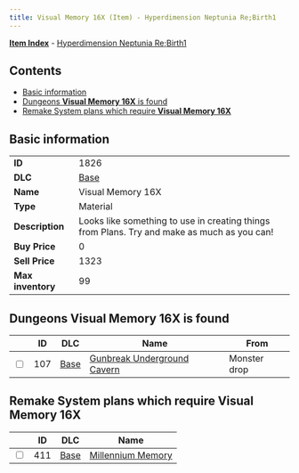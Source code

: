 ```yaml
---
title: Visual Memory 16X (Item) - Hyperdimension Neptunia Re;Birth1
---
```


[**Item Index**](/neptunia/rb1/item/index.html) - [Hyperdimension Neptunia Re;Birth1](/neptunia/rb1)

## Contents

- [Basic information](#basic-information)
- [Dungeons **Visual Memory 16X** is found](#dungeons-visual-memory-16x-is-found)
- [Remake System plans which require **Visual Memory 16X**](#remake-system-plans-which-require-visual-memory-16x)

## Basic information

|   |   |
| -- | -- |
| **ID** | 1826 |
| **DLC** | [Base](/neptunia/rb1/dlc/1-base.html) |
| **Name** | Visual Memory 16X |
| **Type** | Material |
| **Description** | Looks like something to use in creating things from Plans. Try and make as much as you can! |
| **Buy Price** | 0 |
| **Sell Price** | 1323 |
| **Max inventory** | 99 |


## Dungeons **Visual Memory 16X** is found

|    | ID | DLC | Name | From |
| -- | -- | --- | ---- | ---- |
| <input type="checkbox" id="rb1-dungeon-1-107" class="trackbox" /> | 107 | [Base](/neptunia/rb1/dlc/1-base.html) | [Gunbreak Underground Cavern](/neptunia/rb1/dungeon/1-107-gunbreak-underground-cavern.html) | Monster drop |


## Remake System plans which require **Visual Memory 16X**

|    | ID | DLC | Name |
| -- | -- | --- | ---- |
| <input type="checkbox" id="rb1-quest-1-411" class="trackbox" /> | 411 | [Base](/neptunia/rb1/dlc/1-base.html) | [Millennium Memory](/neptunia/rb1/quest/1-411-millennium-memory.html) |
